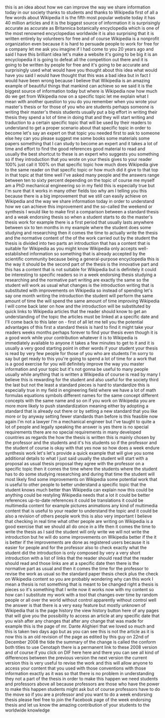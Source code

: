 
this is an idea about how we can improve
the way we share information today in
our society thanks to students and
thanks to Wikipedia first of all a few
words about Wikipedia it is the fifth
most popular website today it has 40
million articles and it is the biggest
source of information it is surprisingly
accurate as accurate as Britannica
botanically encyclopedia which is one of
the most renowned encyclopedias
worldwide it is also surprising that it
is written entirely by volunteers for
free and of course Wikipedia is a
nonprofit organization even because it
is hard to persuade people to work for
free for a company let me ask you
imagine if I had come to you 20 years
ago and said I have this brilliant idea
let&#39;s make a website it&#39;s going to be
big it is an encyclopedia it is going to
defeat all the competition out there and
it is going to be written by people for
free and it&#39;s going to be accurate and
surprisingly used what would have you
thought about this idea what would have
you said I would have thought that this
was a bad idea but in fact I would have
been wrong because I believe that
Wikipedia is an amazing example of
beautiful things that mankind can
achieve so we said it is the biggest
source of information today but where is
Wikipedia now how much do we get from
Wikipedia now on a specific topic let me
explain what I mean with another
question to you do you remember when you
wrote your master&#39;s thesis or for those
of you who are students perhaps someone
is writing their master&#39;s thesis
students usually put a big effort in
writing their thesis they spend a lot of
time in doing that and they will start
writing and
traduction to a certain specific topic
that will be used by their readers to
understand to get a proper scenario
about that specific topic in order to
become let&#39;s say an expert on that topic
you needed first to ask to someone else
hey can you please suggest me some books
some materials some papers something
that I can study to become an expert and
it takes a lot of time and effort to
find the good references good material
to read and usually the best shortcut to
these is an expert who suggests you
something so if they introduction that
you wrote on your thesis gives to your
reader 100% just call it 100% on that
specific topic
how much does Wikipedia give to the same
reader on that specific topic or how
much did it give to that top in that
topic at that time well I&#39;ve asked many
people and the answers range between ten
to sixty percent depending on the topic
of course me myself am a PhD mechanical
engineering so in my field this is
especially true but I&#39;m sure that it
works in many other fields too why am I
telling you this because there is a big
improvement that we still can easily
achieve on Wikipedia and the way we
share information today in order to
understand how we can achieve this
improvement and the so-called the
weekend or synthesis I would like to
make first a comparison between a
standard thesis and a weak endorsing
thesis so when a student starts to do
the master&#39;s thesis work for example
there is a first period that usually
lasts anywhere between six to ten months
in my example where the student does
some studying and researching then it
comes the time to actually write the
thesis and the normative content of the
of the work carried out by the student
the thesis is divided into two parts an
introduction that has a content that is
suitable for Wikipedia as you might know
Wikipedia only accepts well-established
information so something that is already
accepted by the scientific community
because being a general-purpose
encyclopedia this is the way it should
be the second part of the thesis is the
innovative part and this has a content
that is not suitable for Wikipedia but
is definitely it could be interesting to
specific readers so in a week endorsing
thesis studying a researching and the
normative part writing are exactly the
same so the student will work as usual
what changes is the introduction writing
that is substituted with improvements on
Wikipedia so instead of spending let&#39;s
say one month writing the introduction
the student will perform the same amount
of time the will spend the same amount
of time improving Wikipedia I will come
back later on how and the introduction
will be substituted by quick links to
Wikipedia articles that the reader
should know to get an understanding of
the topic the articles must be linked at
a specific date and I&#39;ll come back to
this later on - first of all let me tell
you the potential advantages of this
first a standard thesis is hard to find
it might take your readers weeks months
perhaps forever to find your thesis even
though it is a good work while your
contribution whatever it is to Wikipedia
is immediately available to anyone it
takes a few minutes to get to it and it
is usually a very good starting point in
other words if your student your thesis
is read by very few people for those of
you who are students I&#39;m sorry to say
but get ready to this you&#39;re going to
spend a lot of time for a work that is a
good exercise for you will definitely
improve the way you master information
and your topic but it&#39;s not gonna be
useful to many people usually while
anything that is written a Wikipedia of
course is read by many I believe this is
rewarding for the student and also
useful for the society third the last
but not the least a standard pieces is
hard to standardize this is especially
true in my field in engineering field
where we have a lot of math formulas
equations symbols different names for
the same concept different concepts with
the same name and so on if you work on
Wikipedia you are more more likely to
push standardization meaning either by
adopting a standard that is already out
there or by setting a new standard that
you like more or by anyway setting fewer
standards than before is this feasible
now again I&#39;m not a lawyer I&#39;m a
mechanical engineer but I&#39;ve taught to
quite a lot of people and legally
speaking the answer is yes there is no
special requirements there are no
special requirements in many developed
countries as regards the how the thesis
is written this is mainly chosen by the
professor and the students and it&#39;s his
students so if the professor and the
student of course is okay with that yes
now so how does a week endure synthesis
work let&#39;s let&#39;s provide a quick example
that will give you some additional
details to what I just said
usually the student will start with a
proposal as usual thesis proposal they
agree with the professor on a specific
topic then it comes the time where the
students where the student has to do
some studying researching and during
that time the student will most likely
find
some improvements on Wikipedia some
potential work that is useful to other
people to better understand a specific
topic that the student knows much better
than Wikipedia can explain now
this could be anything could be
restyling Wikipedia needs that a lot it
could be better references up-to-date
references it could be translations
it could be multimedia content for
example pictures animations any kind of
multimedia content that is useful to
your reader to understand the topic and
it could be also a revision of others
people work this is also very important
I believe that checking in real time
what other people are writing on
Wikipedia is a good exercise that we
should all do once in a life then it
comes the time to write the thesis as I
said the student will only write we will
not write the introduction but he will
do some improvements on Wikipedia better
if the it is better if the improvements
are done as registered users because it
is easier for people and for the
professor also to check exactly what the
student did the introduction is only
composed by very a very short
introduction with a list of links that
the reader should read that the reader
should read and those links are at a
specific date then there is the
normative part as usual and then it
comes the time for the professor to
revise the work as usual
so the standard paper thesis check plus
the check on Wikipedia content so you
are probably wondering why can this work
I mean a thesis is not something that is
meant to be changed right a thesis is
pieces so it&#39;s something that I write
now it works now with my content so how
can I substitute my work
with a tool that changes over time by
random people or all over the world
without control apparently without
control well the answer is that there is
a very easy feature but mostly unknown
of Wikipedia that is the page history
the view history button here of any
pages that will give you the possibility
to access an article at any specific
date that you wish after any changes
that after any change that was made for
example this is the page of mr. Dante
Alighieri that we loved so much and this
is taken two days ago but as you can see
this is not the article as it is now
this is an old revision of the page as
edited by this guy on 22nd of December
2008 the tide the summary of the change
is called the conform both titles to use
Cenotaph there is a permanent link to
these 2008 version and of course if you
click on DIF here here and there you can
see all kind of differences between the
previous version the next version the
current version this is very useful to
revise the work and this will allow
anyone to access your content that you
used with those conventions with those
information exactly as it was so that
there is no problem in understanding
they not a part of the thesis in order
to make this happen we need students and
professors above all because professors
are those who have the power to make
this happen
students might ask but of course
professors have to do the move so if you
are a professor and you want to do a
week endorsing thesis please feel free
to join the Facebook page of the week
endorsing thesis and let us know the
amazing contribution of your students to
the worldwide knowledge
